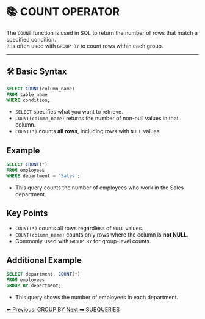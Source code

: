 <!-- markdownlint-disable MD033 -->
<!-- markdownlint-disable MD004 -->

# 📚 COUNT OPERATOR

The `COUNT` function is used in SQL to return the number of rows that match a specified condition.  
It is often used with `GROUP BY` to count rows within each group.

---

## 🛠️ Basic Syntax

```sql
SELECT COUNT(column_name)
FROM table_name
WHERE condition;
```

- `SELECT` specifies what you want to retrieve.
- `COUNT(column_name)` returns the number of non-null values in that column.
- `COUNT(*)` counts **all rows**, including rows with `NULL` values.

## Example

```sql
SELECT COUNT(*) 
FROM employees 
WHERE department = 'Sales';
```

- This query counts the number of employees who work in the Sales department.

## Key Points

- `COUNT(*)` counts all rows regardless of `NULL` values.
- `COUNT(column_name)` counts only rows where the column is **not NULL**.
- Commonly used with `GROUP BY` for group-level counts.

## Additional Example

```sql
SELECT department, COUNT(*)
FROM employees
GROUP BY department;
```

- This query shows the number of employees in each department.

[⬅️ Previous: GROUP BY](groupby.md)   [Next ➡️ SUBQUERIES](subqueries.md)
